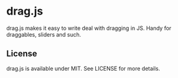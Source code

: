 # drag.js

drag.js makes it easy to write deal with dragging in JS. Handy for draggables,
sliders and such.

## License

drag.js is available under MIT. See LICENSE for more details.

